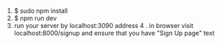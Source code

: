1. $ sudo npm install
2. $ npm run dev
3. run your server by localhost:3090 address
4 . in browser visit localhost:8000/signup and ensure that you have "Sign Up page" text
